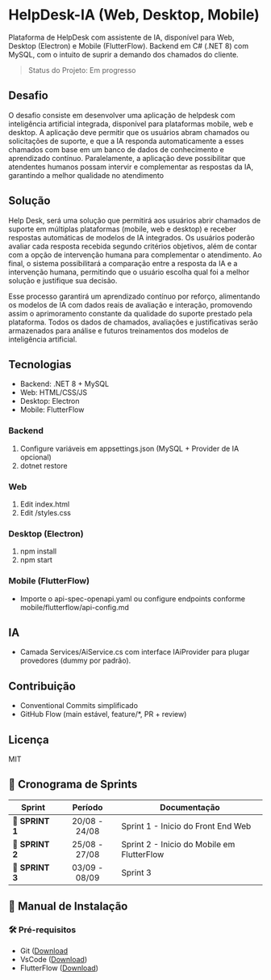 # HelpDesk-IA (Web, Desktop, Mobile)

Plataforma de HelpDesk com assistente de IA, disponível para Web, Desktop (Electron) e Mobile (FlutterFlow). Backend em C# (.NET 8) com MySQL, com o intuito de suprir a demando dos chamados do cliente.

> Status do Projeto: Em progresso

 
## Desafio <a id="desafio"></a>

O desafio consiste em desenvolver uma aplicação de helpdesk com inteligência artificial integrada, disponível para plataformas mobile, web e desktop. A aplicação deve permitir que os usuários abram chamados ou solicitações de suporte, e que a IA responda automaticamente a esses chamados com base em um banco de dados de conhecimento e aprendizado contínuo. Paralelamente, a aplicação deve possibilitar que atendentes humanos possam intervir e complementar as respostas da IA, garantindo a melhor qualidade no atendimento

## Solução <a id="solucao"></a>

Help Desk, será uma solução que permitirá aos usuários abrir chamados de suporte em múltiplas plataformas (mobile, web e desktop) e receber respostas automáticas de modelos de IA integrados. Os usuários poderão avaliar cada resposta recebida segundo critérios objetivos, além de contar com a opção de intervenção humana para complementar o atendimento. Ao final, o sistema possibilitará a comparação entre a resposta da IA e a intervenção humana, permitindo que o usuário escolha qual foi a melhor solução e justifique sua decisão.

Esse processo garantirá um aprendizado contínuo por reforço, alimentando os modelos de IA com dados reais de avaliação e interação, promovendo assim o aprimoramento constante da qualidade do suporte prestado pela plataforma. Todos os dados de chamados, avaliações e justificativas serão armazenados para análise e futuros treinamentos dos modelos de inteligência artificial.




## Tecnologias
- Backend: .NET 8 + MySQL
- Web: HTML/CSS/JS
- Desktop: Electron
- Mobile: FlutterFlow


### Backend
1. Configure variáveis em appsettings.json (MySQL + Provider de IA opcional)
2. dotnet restore


### Web
1. Edit index.html
2. Edit /styles.css

### Desktop (Electron)
1. npm install
2. npm start

### Mobile (FlutterFlow)
- Importe o api-spec-openapi.yaml ou configure endpoints conforme mobile/flutterflow/api-config.md

## IA
- Camada Services/AiService.cs com interface IAiProvider para plugar provedores (dummy por padrão).

## Contribuição
- Conventional Commits simplificado
- GitHub Flow (main estável, feature/*, PR + review)

## Licença
MIT


## 📅 Cronograma de Sprints <a id="sprint"></a>

| Sprint          |    Período    | Documentação                                     |
| --------------- | :-----------: | ------------------------------------------------ |
| 🔖 **SPRINT 1** | 20/08 - 24/08 | Sprint 1 - Inicio do Front End Web| ✅
| 🔖 **SPRINT 2** | 25/08 - 27/08 | Sprint 2 - Inicio do Mobile em FlutterFlow | ✅
| 🔖 **SPRINT 3** | 03/09 - 08/09 | Sprint 3 


## 📖 Manual de Instalação <a id="manual"></a>

### 🛠 Pré-requisitos

- Git ([Download](https://git-scm.com/downloads)
- VsCode ([Download](https://code.visualstudio.com/download))
- FlutterFlow ([Download](https://www.flutterflow.io/downloads))



